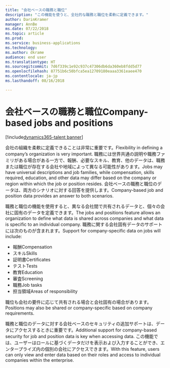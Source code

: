 ```yaml
---
title: "会社ベースの職務と職位"
description: "この機能を使うと、全社的な職務と職位を柔軟に定義できます。"
author: DarinKramer
manager: AnnBe
ms.date: 07/22/2018
ms.topic: article
ms.prod: 
ms.service: business-applications
ms.technology: 
ms.author: dkrame
audience: end user
ms.translationtype: HT
ms.sourcegitcommit: 7d6f339c1e92c937c47306db6da360eb8fdd5d77
ms.openlocfilehash: 87751b6c50bfca5ea12709180eaaa3361eaee470
ms.contentlocale: ja-jp
ms.lasthandoff: 08/16/2018

---
```


# <a name="company-based-jobs-and-positions"></a><span data-ttu-id="2ba5f-103">会社ベースの職務と職位</span><span class="sxs-lookup"><span data-stu-id="2ba5f-103">Company-based jobs and positions</span></span>

[!include[dynamics365-talent banner](../includes/dynamics365-talent.md)]

<span data-ttu-id="2ba5f-104">会社の組織を柔軟に定義できることは非常に重要です。</span><span class="sxs-lookup"><span data-stu-id="2ba5f-104">Flexibility in defining a company’s organization is very important.</span></span> <span data-ttu-id="2ba5f-105">職務には世界共通の説明や職務ファミリがある場合がある一方で、報酬、必要なスキル、教育、他のデータは、職務または職位が存在する会社や地域によって異なる可能性があります。</span><span class="sxs-lookup"><span data-stu-id="2ba5f-105">Jobs may have universal descriptions and job families, while compensation, skills required, education, and other data may differ based on the company or region within which the job or position resides.</span></span> <span data-ttu-id="2ba5f-106">会社ベースの職務と職位のデータは、両方のシナリオに対する回答を提供します。</span><span class="sxs-lookup"><span data-stu-id="2ba5f-106">Company-based job and position data provides an answer to both scenarios.</span></span>

<span data-ttu-id="2ba5f-107">職務と職位の機能を使用すると、異なる会社間で共有されるデータと、個々の会社に固有のデータを定義できます。</span><span class="sxs-lookup"><span data-stu-id="2ba5f-107">The jobs and positions feature allows an organization to define what data is shared across companies and what data is specific to an individual company.</span></span> <span data-ttu-id="2ba5f-108">職務に関する会社固有データのサポートには次のものが含まれます。</span><span class="sxs-lookup"><span data-stu-id="2ba5f-108">Support for company-specific data on jobs will include:</span></span>

-   <span data-ttu-id="2ba5f-109">報酬</span><span class="sxs-lookup"><span data-stu-id="2ba5f-109">Compensation</span></span>
-   <span data-ttu-id="2ba5f-110">スキル</span><span class="sxs-lookup"><span data-stu-id="2ba5f-110">Skills</span></span>
-   <span data-ttu-id="2ba5f-111">証明書</span><span class="sxs-lookup"><span data-stu-id="2ba5f-111">Certificates</span></span>
-   <span data-ttu-id="2ba5f-112">テスト</span><span class="sxs-lookup"><span data-stu-id="2ba5f-112">Tests</span></span>
-   <span data-ttu-id="2ba5f-113">教育</span><span class="sxs-lookup"><span data-stu-id="2ba5f-113">Education</span></span>
-   <span data-ttu-id="2ba5f-114">審査</span><span class="sxs-lookup"><span data-stu-id="2ba5f-114">Screening</span></span>
-   <span data-ttu-id="2ba5f-115">職務</span><span class="sxs-lookup"><span data-stu-id="2ba5f-115">Job tasks</span></span>
-   <span data-ttu-id="2ba5f-116">担当領域</span><span class="sxs-lookup"><span data-stu-id="2ba5f-116">Areas of responsibility</span></span>

<span data-ttu-id="2ba5f-117">職位も会社の要件に応じて共有される場合と会社固有の場合があります。</span><span class="sxs-lookup"><span data-stu-id="2ba5f-117">Positions may also be shared or company-specific based on company requirements.</span></span>

<span data-ttu-id="2ba5f-118">職務と職位のデータに対する会社ベースのセキュリティの追加サポートは、データにアクセスするときに重要です。</span><span class="sxs-lookup"><span data-stu-id="2ba5f-118">Additional support for company-based security for job and position data is key when accessing data.</span></span> <span data-ttu-id="2ba5f-119">この機能では、ユーザーはロールに基づくデータだけを表示および入力することができ、エンタープライズ内の個別の会社にアクセスできます。</span><span class="sxs-lookup"><span data-stu-id="2ba5f-119">With this feature, users can only view and enter data based on their roles and access to individual companies within the enterprise.</span></span>



